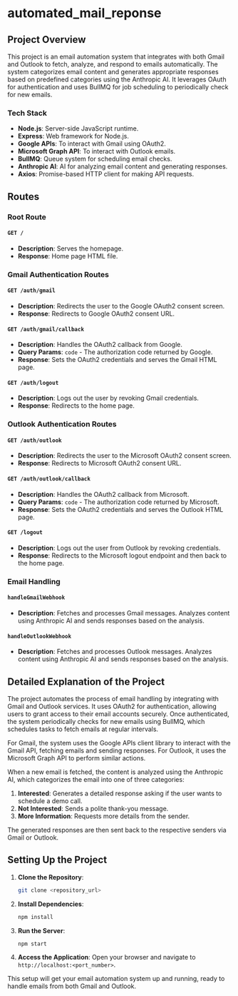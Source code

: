 # automated_mail_reponse
## Project Overview

This project is an email automation system that integrates with both Gmail and Outlook to fetch, analyze, and respond to emails automatically. The system categorizes email content and generates appropriate responses based on predefined categories using the Anthropic AI. It leverages OAuth for authentication and uses BullMQ for job scheduling to periodically check for new emails.

### Tech Stack

- **Node.js**: Server-side JavaScript runtime.
- **Express**: Web framework for Node.js.
- **Google APIs**: To interact with Gmail using OAuth2.
- **Microsoft Graph API**: To interact with Outlook emails.
- **BullMQ**: Queue system for scheduling email checks.
- **Anthropic AI**: AI for analyzing email content and generating responses.
- **Axios**: Promise-based HTTP client for making API requests.

## Routes

### Root Route

#### `GET /`

- **Description**: Serves the homepage.
- **Response**: Home page HTML file.

### Gmail Authentication Routes

#### `GET /auth/gmail`

- **Description**: Redirects the user to the Google OAuth2 consent screen.
- **Response**: Redirects to Google OAuth2 consent URL.

#### `GET /auth/gmail/callback`

- **Description**: Handles the OAuth2 callback from Google.
- **Query Params**: `code` - The authorization code returned by Google.
- **Response**: Sets the OAuth2 credentials and serves the Gmail HTML page.

#### `GET /auth/logout`

- **Description**: Logs out the user by revoking Gmail credentials.
- **Response**: Redirects to the home page.

### Outlook Authentication Routes

#### `GET /auth/outlook`

- **Description**: Redirects the user to the Microsoft OAuth2 consent screen.
- **Response**: Redirects to Microsoft OAuth2 consent URL.

#### `GET /auth/outlook/callback`

- **Description**: Handles the OAuth2 callback from Microsoft.
- **Query Params**: `code` - The authorization code returned by Microsoft.
- **Response**: Sets the OAuth2 credentials and serves the Outlook HTML page.

#### `GET /logout`

- **Description**: Logs out the user from Outlook by revoking credentials.
- **Response**: Redirects to the Microsoft logout endpoint and then back to the home page.

### Email Handling

#### `handleGmailWebhook`

- **Description**: Fetches and processes Gmail messages. Analyzes content using Anthropic AI and sends responses based on the analysis.

#### `handleOutlookWebhook`

- **Description**: Fetches and processes Outlook messages. Analyzes content using Anthropic AI and sends responses based on the analysis.

## Detailed Explanation of the Project

The project automates the process of email handling by integrating with Gmail and Outlook services. It uses OAuth2 for authentication, allowing users to grant access to their email accounts securely. Once authenticated, the system periodically checks for new emails using BullMQ, which schedules tasks to fetch emails at regular intervals.

For Gmail, the system uses the Google APIs client library to interact with the Gmail API, fetching emails and sending responses. For Outlook, it uses the Microsoft Graph API to perform similar actions.

When a new email is fetched, the content is analyzed using the Anthropic AI, which categorizes the email into one of three categories:
1. **Interested**: Generates a detailed response asking if the user wants to schedule a demo call.
2. **Not Interested**: Sends a polite thank-you message.
3. **More Information**: Requests more details from the sender.

The generated responses are then sent back to the respective senders via Gmail or Outlook.

## Setting Up the Project

1. **Clone the Repository**: 
   ```sh
   git clone <repository_url>
   ```

2. **Install Dependencies**:
   ```sh
   npm install
   ```

3. **Run the Server**:
   ```sh
   npm start
   ```

4. **Access the Application**:
   Open your browser and navigate to `http://localhost:<port_number>`.

This setup will get your email automation system up and running, ready to handle emails from both Gmail and Outlook.
